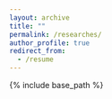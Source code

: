 ```yaml
---
layout: archive
title: ""
permalink: /researches/
author_profile: true
redirect_from:
  - /resume
---
```


{% include base_path %}

